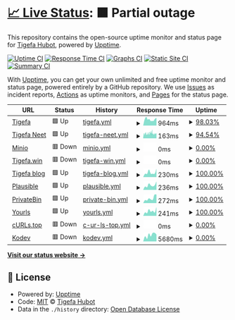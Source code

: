 # [📈 Live Status](https://tigefabot.github.io/status): <!--live status--> **🟧 Partial outage**

This repository contains the open-source uptime monitor and status page for [Tigefa Hubot](https://tigefa.github.io), powered by [Upptime](https://github.com/upptime/upptime).

[![Uptime CI](https://github.com/tigefabot/status/workflows/Uptime%20CI/badge.svg)](https://github.com/tigefabot/status/actions?query=workflow%3A%22Uptime+CI%22)
[![Response Time CI](https://github.com/tigefabot/status/workflows/Response%20Time%20CI/badge.svg)](https://github.com/tigefabot/status/actions?query=workflow%3A%22Response+Time+CI%22)
[![Graphs CI](https://github.com/tigefabot/status/workflows/Graphs%20CI/badge.svg)](https://github.com/tigefabot/status/actions?query=workflow%3A%22Graphs+CI%22)
[![Static Site CI](https://github.com/tigefabot/status/workflows/Static%20Site%20CI/badge.svg)](https://github.com/tigefabot/status/actions?query=workflow%3A%22Static+Site+CI%22)
[![Summary CI](https://github.com/tigefabot/status/workflows/Summary%20CI/badge.svg)](https://github.com/tigefabot/status/actions?query=workflow%3A%22Summary+CI%22)

With [Upptime](https://upptime.js.org), you can get your own unlimited and free uptime monitor and status page, powered entirely by a GitHub repository. We use [Issues](https://github.com/tigefabot/status/issues) as incident reports, [Actions](https://github.com/tigefabot/status/actions) as uptime monitors, and [Pages](https://tigefabot.github.io/status) for the status page.

<!--start: status pages-->
<!-- This summary is generated by Upptime (https://github.com/upptime/upptime) -->
<!-- Do not edit this manually, your changes will be overwritten -->
<!-- prettier-ignore -->
| URL | Status | History | Response Time | Uptime |
| --- | ------ | ------- | ------------- | ------ |
| <img alt="" src="https://tigefa.com/favicon.ico" height="13"> [Tigefa](https://tigefa.com) | 🟩 Up | [tigefa.yml](https://github.com/tigefabot/status/commits/HEAD/history/tigefa.yml) | <details><summary><img alt="Response time graph" src="./graphs/tigefa/response-time-week.png" height="20"> 964ms</summary><br><a href="https://tigefabot.github.io/status/history/tigefa"><img alt="Response time 537" src="https://img.shields.io/endpoint?url=https%3A%2F%2Fraw.githubusercontent.com%2Ftigefabot%2Fstatus%2FHEAD%2Fapi%2Ftigefa%2Fresponse-time.json"></a><br><a href="https://tigefabot.github.io/status/history/tigefa"><img alt="24-hour response time 1206" src="https://img.shields.io/endpoint?url=https%3A%2F%2Fraw.githubusercontent.com%2Ftigefabot%2Fstatus%2FHEAD%2Fapi%2Ftigefa%2Fresponse-time-day.json"></a><br><a href="https://tigefabot.github.io/status/history/tigefa"><img alt="7-day response time 964" src="https://img.shields.io/endpoint?url=https%3A%2F%2Fraw.githubusercontent.com%2Ftigefabot%2Fstatus%2FHEAD%2Fapi%2Ftigefa%2Fresponse-time-week.json"></a><br><a href="https://tigefabot.github.io/status/history/tigefa"><img alt="30-day response time 978" src="https://img.shields.io/endpoint?url=https%3A%2F%2Fraw.githubusercontent.com%2Ftigefabot%2Fstatus%2FHEAD%2Fapi%2Ftigefa%2Fresponse-time-month.json"></a><br><a href="https://tigefabot.github.io/status/history/tigefa"><img alt="1-year response time 978" src="https://img.shields.io/endpoint?url=https%3A%2F%2Fraw.githubusercontent.com%2Ftigefabot%2Fstatus%2FHEAD%2Fapi%2Ftigefa%2Fresponse-time-year.json"></a></details> | <details><summary><a href="https://tigefabot.github.io/status/history/tigefa">98.03%</a></summary><a href="https://tigefabot.github.io/status/history/tigefa"><img alt="All-time uptime 62.36%" src="https://img.shields.io/endpoint?url=https%3A%2F%2Fraw.githubusercontent.com%2Ftigefabot%2Fstatus%2FHEAD%2Fapi%2Ftigefa%2Fuptime.json"></a><br><a href="https://tigefabot.github.io/status/history/tigefa"><img alt="24-hour uptime 100.00%" src="https://img.shields.io/endpoint?url=https%3A%2F%2Fraw.githubusercontent.com%2Ftigefabot%2Fstatus%2FHEAD%2Fapi%2Ftigefa%2Fuptime-day.json"></a><br><a href="https://tigefabot.github.io/status/history/tigefa"><img alt="7-day uptime 98.03%" src="https://img.shields.io/endpoint?url=https%3A%2F%2Fraw.githubusercontent.com%2Ftigefabot%2Fstatus%2FHEAD%2Fapi%2Ftigefa%2Fuptime-week.json"></a><br><a href="https://tigefabot.github.io/status/history/tigefa"><img alt="30-day uptime 46.33%" src="https://img.shields.io/endpoint?url=https%3A%2F%2Fraw.githubusercontent.com%2Ftigefabot%2Fstatus%2FHEAD%2Fapi%2Ftigefa%2Fuptime-month.json"></a><br><a href="https://tigefabot.github.io/status/history/tigefa"><img alt="1-year uptime 4.02%" src="https://img.shields.io/endpoint?url=https%3A%2F%2Fraw.githubusercontent.com%2Ftigefabot%2Fstatus%2FHEAD%2Fapi%2Ftigefa%2Fuptime-year.json"></a></details>
| <img alt="" src="https://tigefa.net/favicon.ico" height="13"> [Tigefa Neet](https://tigefa.net) | 🟩 Up | [tigefa-neet.yml](https://github.com/tigefabot/status/commits/HEAD/history/tigefa-neet.yml) | <details><summary><img alt="Response time graph" src="./graphs/tigefa-neet/response-time-week.png" height="20"> 163ms</summary><br><a href="https://tigefabot.github.io/status/history/tigefa-neet"><img alt="Response time 694" src="https://img.shields.io/endpoint?url=https%3A%2F%2Fraw.githubusercontent.com%2Ftigefabot%2Fstatus%2FHEAD%2Fapi%2Ftigefa-neet%2Fresponse-time.json"></a><br><a href="https://tigefabot.github.io/status/history/tigefa-neet"><img alt="24-hour response time 184" src="https://img.shields.io/endpoint?url=https%3A%2F%2Fraw.githubusercontent.com%2Ftigefabot%2Fstatus%2FHEAD%2Fapi%2Ftigefa-neet%2Fresponse-time-day.json"></a><br><a href="https://tigefabot.github.io/status/history/tigefa-neet"><img alt="7-day response time 163" src="https://img.shields.io/endpoint?url=https%3A%2F%2Fraw.githubusercontent.com%2Ftigefabot%2Fstatus%2FHEAD%2Fapi%2Ftigefa-neet%2Fresponse-time-week.json"></a><br><a href="https://tigefabot.github.io/status/history/tigefa-neet"><img alt="30-day response time 338" src="https://img.shields.io/endpoint?url=https%3A%2F%2Fraw.githubusercontent.com%2Ftigefabot%2Fstatus%2FHEAD%2Fapi%2Ftigefa-neet%2Fresponse-time-month.json"></a><br><a href="https://tigefabot.github.io/status/history/tigefa-neet"><img alt="1-year response time 697" src="https://img.shields.io/endpoint?url=https%3A%2F%2Fraw.githubusercontent.com%2Ftigefabot%2Fstatus%2FHEAD%2Fapi%2Ftigefa-neet%2Fresponse-time-year.json"></a></details> | <details><summary><a href="https://tigefabot.github.io/status/history/tigefa-neet">94.54%</a></summary><a href="https://tigefabot.github.io/status/history/tigefa-neet"><img alt="All-time uptime 99.84%" src="https://img.shields.io/endpoint?url=https%3A%2F%2Fraw.githubusercontent.com%2Ftigefabot%2Fstatus%2FHEAD%2Fapi%2Ftigefa-neet%2Fuptime.json"></a><br><a href="https://tigefabot.github.io/status/history/tigefa-neet"><img alt="24-hour uptime 94.75%" src="https://img.shields.io/endpoint?url=https%3A%2F%2Fraw.githubusercontent.com%2Ftigefabot%2Fstatus%2FHEAD%2Fapi%2Ftigefa-neet%2Fuptime-day.json"></a><br><a href="https://tigefabot.github.io/status/history/tigefa-neet"><img alt="7-day uptime 94.54%" src="https://img.shields.io/endpoint?url=https%3A%2F%2Fraw.githubusercontent.com%2Ftigefabot%2Fstatus%2FHEAD%2Fapi%2Ftigefa-neet%2Fuptime-week.json"></a><br><a href="https://tigefabot.github.io/status/history/tigefa-neet"><img alt="30-day uptime 95.58%" src="https://img.shields.io/endpoint?url=https%3A%2F%2Fraw.githubusercontent.com%2Ftigefabot%2Fstatus%2FHEAD%2Fapi%2Ftigefa-neet%2Fuptime-month.json"></a><br><a href="https://tigefabot.github.io/status/history/tigefa-neet"><img alt="1-year uptime 99.47%" src="https://img.shields.io/endpoint?url=https%3A%2F%2Fraw.githubusercontent.com%2Ftigefabot%2Fstatus%2FHEAD%2Fapi%2Ftigefa-neet%2Fuptime-year.json"></a></details>
| <img alt="" src="https://icons.duckduckgo.com/ip3/tigefa.site.ico" height="13"> [Minio](https://tigefa.site) | 🟥 Down | [minio.yml](https://github.com/tigefabot/status/commits/HEAD/history/minio.yml) | <details><summary><img alt="Response time graph" src="./graphs/minio/response-time-week.png" height="20"> 0ms</summary><br><a href="https://tigefabot.github.io/status/history/minio"><img alt="Response time 0" src="https://img.shields.io/endpoint?url=https%3A%2F%2Fraw.githubusercontent.com%2Ftigefabot%2Fstatus%2FHEAD%2Fapi%2Fminio%2Fresponse-time.json"></a><br><a href="https://tigefabot.github.io/status/history/minio"><img alt="24-hour response time 0" src="https://img.shields.io/endpoint?url=https%3A%2F%2Fraw.githubusercontent.com%2Ftigefabot%2Fstatus%2FHEAD%2Fapi%2Fminio%2Fresponse-time-day.json"></a><br><a href="https://tigefabot.github.io/status/history/minio"><img alt="7-day response time 0" src="https://img.shields.io/endpoint?url=https%3A%2F%2Fraw.githubusercontent.com%2Ftigefabot%2Fstatus%2FHEAD%2Fapi%2Fminio%2Fresponse-time-week.json"></a><br><a href="https://tigefabot.github.io/status/history/minio"><img alt="30-day response time 0" src="https://img.shields.io/endpoint?url=https%3A%2F%2Fraw.githubusercontent.com%2Ftigefabot%2Fstatus%2FHEAD%2Fapi%2Fminio%2Fresponse-time-month.json"></a><br><a href="https://tigefabot.github.io/status/history/minio"><img alt="1-year response time 0" src="https://img.shields.io/endpoint?url=https%3A%2F%2Fraw.githubusercontent.com%2Ftigefabot%2Fstatus%2FHEAD%2Fapi%2Fminio%2Fresponse-time-year.json"></a></details> | <details><summary><a href="https://tigefabot.github.io/status/history/minio">0.00%</a></summary><a href="https://tigefabot.github.io/status/history/minio"><img alt="All-time uptime 22.48%" src="https://img.shields.io/endpoint?url=https%3A%2F%2Fraw.githubusercontent.com%2Ftigefabot%2Fstatus%2FHEAD%2Fapi%2Fminio%2Fuptime.json"></a><br><a href="https://tigefabot.github.io/status/history/minio"><img alt="24-hour uptime 0.00%" src="https://img.shields.io/endpoint?url=https%3A%2F%2Fraw.githubusercontent.com%2Ftigefabot%2Fstatus%2FHEAD%2Fapi%2Fminio%2Fuptime-day.json"></a><br><a href="https://tigefabot.github.io/status/history/minio"><img alt="7-day uptime 0.00%" src="https://img.shields.io/endpoint?url=https%3A%2F%2Fraw.githubusercontent.com%2Ftigefabot%2Fstatus%2FHEAD%2Fapi%2Fminio%2Fuptime-week.json"></a><br><a href="https://tigefabot.github.io/status/history/minio"><img alt="30-day uptime 0.00%" src="https://img.shields.io/endpoint?url=https%3A%2F%2Fraw.githubusercontent.com%2Ftigefabot%2Fstatus%2FHEAD%2Fapi%2Fminio%2Fuptime-month.json"></a><br><a href="https://tigefabot.github.io/status/history/minio"><img alt="1-year uptime 0.00%" src="https://img.shields.io/endpoint?url=https%3A%2F%2Fraw.githubusercontent.com%2Ftigefabot%2Fstatus%2FHEAD%2Fapi%2Fminio%2Fuptime-year.json"></a></details>
| <img alt="" src="https://tigefa.win/favicon.ico" height="13"> [Tigefa.win](https://tigefa.win) | 🟥 Down | [tigefa-win.yml](https://github.com/tigefabot/status/commits/HEAD/history/tigefa-win.yml) | <details><summary><img alt="Response time graph" src="./graphs/tigefa-win/response-time-week.png" height="20"> 0ms</summary><br><a href="https://tigefabot.github.io/status/history/tigefa-win"><img alt="Response time 246" src="https://img.shields.io/endpoint?url=https%3A%2F%2Fraw.githubusercontent.com%2Ftigefabot%2Fstatus%2FHEAD%2Fapi%2Ftigefa-win%2Fresponse-time.json"></a><br><a href="https://tigefabot.github.io/status/history/tigefa-win"><img alt="24-hour response time 0" src="https://img.shields.io/endpoint?url=https%3A%2F%2Fraw.githubusercontent.com%2Ftigefabot%2Fstatus%2FHEAD%2Fapi%2Ftigefa-win%2Fresponse-time-day.json"></a><br><a href="https://tigefabot.github.io/status/history/tigefa-win"><img alt="7-day response time 0" src="https://img.shields.io/endpoint?url=https%3A%2F%2Fraw.githubusercontent.com%2Ftigefabot%2Fstatus%2FHEAD%2Fapi%2Ftigefa-win%2Fresponse-time-week.json"></a><br><a href="https://tigefabot.github.io/status/history/tigefa-win"><img alt="30-day response time 0" src="https://img.shields.io/endpoint?url=https%3A%2F%2Fraw.githubusercontent.com%2Ftigefabot%2Fstatus%2FHEAD%2Fapi%2Ftigefa-win%2Fresponse-time-month.json"></a><br><a href="https://tigefabot.github.io/status/history/tigefa-win"><img alt="1-year response time 0" src="https://img.shields.io/endpoint?url=https%3A%2F%2Fraw.githubusercontent.com%2Ftigefabot%2Fstatus%2FHEAD%2Fapi%2Ftigefa-win%2Fresponse-time-year.json"></a></details> | <details><summary><a href="https://tigefabot.github.io/status/history/tigefa-win">0.00%</a></summary><a href="https://tigefabot.github.io/status/history/tigefa-win"><img alt="All-time uptime 62.31%" src="https://img.shields.io/endpoint?url=https%3A%2F%2Fraw.githubusercontent.com%2Ftigefabot%2Fstatus%2FHEAD%2Fapi%2Ftigefa-win%2Fuptime.json"></a><br><a href="https://tigefabot.github.io/status/history/tigefa-win"><img alt="24-hour uptime 0.00%" src="https://img.shields.io/endpoint?url=https%3A%2F%2Fraw.githubusercontent.com%2Ftigefabot%2Fstatus%2FHEAD%2Fapi%2Ftigefa-win%2Fuptime-day.json"></a><br><a href="https://tigefabot.github.io/status/history/tigefa-win"><img alt="7-day uptime 0.00%" src="https://img.shields.io/endpoint?url=https%3A%2F%2Fraw.githubusercontent.com%2Ftigefabot%2Fstatus%2FHEAD%2Fapi%2Ftigefa-win%2Fuptime-week.json"></a><br><a href="https://tigefabot.github.io/status/history/tigefa-win"><img alt="30-day uptime 0.00%" src="https://img.shields.io/endpoint?url=https%3A%2F%2Fraw.githubusercontent.com%2Ftigefabot%2Fstatus%2FHEAD%2Fapi%2Ftigefa-win%2Fuptime-month.json"></a><br><a href="https://tigefabot.github.io/status/history/tigefa-win"><img alt="1-year uptime 0.00%" src="https://img.shields.io/endpoint?url=https%3A%2F%2Fraw.githubusercontent.com%2Ftigefabot%2Fstatus%2FHEAD%2Fapi%2Ftigefa-win%2Fuptime-year.json"></a></details>
| <img alt="" src="https://tigefa.my.id/favicon.ico" height="13"> [Tigefa blog](https://tigefa.my.id) | 🟩 Up | [tigefa-blog.yml](https://github.com/tigefabot/status/commits/HEAD/history/tigefa-blog.yml) | <details><summary><img alt="Response time graph" src="./graphs/tigefa-blog/response-time-week.png" height="20"> 230ms</summary><br><a href="https://tigefabot.github.io/status/history/tigefa-blog"><img alt="Response time 296" src="https://img.shields.io/endpoint?url=https%3A%2F%2Fraw.githubusercontent.com%2Ftigefabot%2Fstatus%2FHEAD%2Fapi%2Ftigefa-blog%2Fresponse-time.json"></a><br><a href="https://tigefabot.github.io/status/history/tigefa-blog"><img alt="24-hour response time 420" src="https://img.shields.io/endpoint?url=https%3A%2F%2Fraw.githubusercontent.com%2Ftigefabot%2Fstatus%2FHEAD%2Fapi%2Ftigefa-blog%2Fresponse-time-day.json"></a><br><a href="https://tigefabot.github.io/status/history/tigefa-blog"><img alt="7-day response time 230" src="https://img.shields.io/endpoint?url=https%3A%2F%2Fraw.githubusercontent.com%2Ftigefabot%2Fstatus%2FHEAD%2Fapi%2Ftigefa-blog%2Fresponse-time-week.json"></a><br><a href="https://tigefabot.github.io/status/history/tigefa-blog"><img alt="30-day response time 239" src="https://img.shields.io/endpoint?url=https%3A%2F%2Fraw.githubusercontent.com%2Ftigefabot%2Fstatus%2FHEAD%2Fapi%2Ftigefa-blog%2Fresponse-time-month.json"></a><br><a href="https://tigefabot.github.io/status/history/tigefa-blog"><img alt="1-year response time 275" src="https://img.shields.io/endpoint?url=https%3A%2F%2Fraw.githubusercontent.com%2Ftigefabot%2Fstatus%2FHEAD%2Fapi%2Ftigefa-blog%2Fresponse-time-year.json"></a></details> | <details><summary><a href="https://tigefabot.github.io/status/history/tigefa-blog">100.00%</a></summary><a href="https://tigefabot.github.io/status/history/tigefa-blog"><img alt="All-time uptime 99.99%" src="https://img.shields.io/endpoint?url=https%3A%2F%2Fraw.githubusercontent.com%2Ftigefabot%2Fstatus%2FHEAD%2Fapi%2Ftigefa-blog%2Fuptime.json"></a><br><a href="https://tigefabot.github.io/status/history/tigefa-blog"><img alt="24-hour uptime 100.00%" src="https://img.shields.io/endpoint?url=https%3A%2F%2Fraw.githubusercontent.com%2Ftigefabot%2Fstatus%2FHEAD%2Fapi%2Ftigefa-blog%2Fuptime-day.json"></a><br><a href="https://tigefabot.github.io/status/history/tigefa-blog"><img alt="7-day uptime 100.00%" src="https://img.shields.io/endpoint?url=https%3A%2F%2Fraw.githubusercontent.com%2Ftigefabot%2Fstatus%2FHEAD%2Fapi%2Ftigefa-blog%2Fuptime-week.json"></a><br><a href="https://tigefabot.github.io/status/history/tigefa-blog"><img alt="30-day uptime 100.00%" src="https://img.shields.io/endpoint?url=https%3A%2F%2Fraw.githubusercontent.com%2Ftigefabot%2Fstatus%2FHEAD%2Fapi%2Ftigefa-blog%2Fuptime-month.json"></a><br><a href="https://tigefabot.github.io/status/history/tigefa-blog"><img alt="1-year uptime 100.00%" src="https://img.shields.io/endpoint?url=https%3A%2F%2Fraw.githubusercontent.com%2Ftigefabot%2Fstatus%2FHEAD%2Fapi%2Ftigefa-blog%2Fuptime-year.json"></a></details>
| <img alt="" src="https://icons.duckduckgo.com/ip3/plausible.my.id.ico" height="13"> [Plausible](https://plausible.my.id) | 🟩 Up | [plausible.yml](https://github.com/tigefabot/status/commits/HEAD/history/plausible.yml) | <details><summary><img alt="Response time graph" src="./graphs/plausible/response-time-week.png" height="20"> 236ms</summary><br><a href="https://tigefabot.github.io/status/history/plausible"><img alt="Response time 271" src="https://img.shields.io/endpoint?url=https%3A%2F%2Fraw.githubusercontent.com%2Ftigefabot%2Fstatus%2FHEAD%2Fapi%2Fplausible%2Fresponse-time.json"></a><br><a href="https://tigefabot.github.io/status/history/plausible"><img alt="24-hour response time 421" src="https://img.shields.io/endpoint?url=https%3A%2F%2Fraw.githubusercontent.com%2Ftigefabot%2Fstatus%2FHEAD%2Fapi%2Fplausible%2Fresponse-time-day.json"></a><br><a href="https://tigefabot.github.io/status/history/plausible"><img alt="7-day response time 236" src="https://img.shields.io/endpoint?url=https%3A%2F%2Fraw.githubusercontent.com%2Ftigefabot%2Fstatus%2FHEAD%2Fapi%2Fplausible%2Fresponse-time-week.json"></a><br><a href="https://tigefabot.github.io/status/history/plausible"><img alt="30-day response time 251" src="https://img.shields.io/endpoint?url=https%3A%2F%2Fraw.githubusercontent.com%2Ftigefabot%2Fstatus%2FHEAD%2Fapi%2Fplausible%2Fresponse-time-month.json"></a><br><a href="https://tigefabot.github.io/status/history/plausible"><img alt="1-year response time 265" src="https://img.shields.io/endpoint?url=https%3A%2F%2Fraw.githubusercontent.com%2Ftigefabot%2Fstatus%2FHEAD%2Fapi%2Fplausible%2Fresponse-time-year.json"></a></details> | <details><summary><a href="https://tigefabot.github.io/status/history/plausible">100.00%</a></summary><a href="https://tigefabot.github.io/status/history/plausible"><img alt="All-time uptime 99.97%" src="https://img.shields.io/endpoint?url=https%3A%2F%2Fraw.githubusercontent.com%2Ftigefabot%2Fstatus%2FHEAD%2Fapi%2Fplausible%2Fuptime.json"></a><br><a href="https://tigefabot.github.io/status/history/plausible"><img alt="24-hour uptime 100.00%" src="https://img.shields.io/endpoint?url=https%3A%2F%2Fraw.githubusercontent.com%2Ftigefabot%2Fstatus%2FHEAD%2Fapi%2Fplausible%2Fuptime-day.json"></a><br><a href="https://tigefabot.github.io/status/history/plausible"><img alt="7-day uptime 100.00%" src="https://img.shields.io/endpoint?url=https%3A%2F%2Fraw.githubusercontent.com%2Ftigefabot%2Fstatus%2FHEAD%2Fapi%2Fplausible%2Fuptime-week.json"></a><br><a href="https://tigefabot.github.io/status/history/plausible"><img alt="30-day uptime 100.00%" src="https://img.shields.io/endpoint?url=https%3A%2F%2Fraw.githubusercontent.com%2Ftigefabot%2Fstatus%2FHEAD%2Fapi%2Fplausible%2Fuptime-month.json"></a><br><a href="https://tigefabot.github.io/status/history/plausible"><img alt="1-year uptime 100.00%" src="https://img.shields.io/endpoint?url=https%3A%2F%2Fraw.githubusercontent.com%2Ftigefabot%2Fstatus%2FHEAD%2Fapi%2Fplausible%2Fuptime-year.json"></a></details>
| <img alt="" src="https://icons.duckduckgo.com/ip3/privatebin.my.id.ico" height="13"> [PrivateBin](https://privatebin.my.id) | 🟩 Up | [private-bin.yml](https://github.com/tigefabot/status/commits/HEAD/history/private-bin.yml) | <details><summary><img alt="Response time graph" src="./graphs/private-bin/response-time-week.png" height="20"> 272ms</summary><br><a href="https://tigefabot.github.io/status/history/private-bin"><img alt="Response time 283" src="https://img.shields.io/endpoint?url=https%3A%2F%2Fraw.githubusercontent.com%2Ftigefabot%2Fstatus%2FHEAD%2Fapi%2Fprivate-bin%2Fresponse-time.json"></a><br><a href="https://tigefabot.github.io/status/history/private-bin"><img alt="24-hour response time 484" src="https://img.shields.io/endpoint?url=https%3A%2F%2Fraw.githubusercontent.com%2Ftigefabot%2Fstatus%2FHEAD%2Fapi%2Fprivate-bin%2Fresponse-time-day.json"></a><br><a href="https://tigefabot.github.io/status/history/private-bin"><img alt="7-day response time 272" src="https://img.shields.io/endpoint?url=https%3A%2F%2Fraw.githubusercontent.com%2Ftigefabot%2Fstatus%2FHEAD%2Fapi%2Fprivate-bin%2Fresponse-time-week.json"></a><br><a href="https://tigefabot.github.io/status/history/private-bin"><img alt="30-day response time 391" src="https://img.shields.io/endpoint?url=https%3A%2F%2Fraw.githubusercontent.com%2Ftigefabot%2Fstatus%2FHEAD%2Fapi%2Fprivate-bin%2Fresponse-time-month.json"></a><br><a href="https://tigefabot.github.io/status/history/private-bin"><img alt="1-year response time 279" src="https://img.shields.io/endpoint?url=https%3A%2F%2Fraw.githubusercontent.com%2Ftigefabot%2Fstatus%2FHEAD%2Fapi%2Fprivate-bin%2Fresponse-time-year.json"></a></details> | <details><summary><a href="https://tigefabot.github.io/status/history/private-bin">100.00%</a></summary><a href="https://tigefabot.github.io/status/history/private-bin"><img alt="All-time uptime 99.96%" src="https://img.shields.io/endpoint?url=https%3A%2F%2Fraw.githubusercontent.com%2Ftigefabot%2Fstatus%2FHEAD%2Fapi%2Fprivate-bin%2Fuptime.json"></a><br><a href="https://tigefabot.github.io/status/history/private-bin"><img alt="24-hour uptime 100.00%" src="https://img.shields.io/endpoint?url=https%3A%2F%2Fraw.githubusercontent.com%2Ftigefabot%2Fstatus%2FHEAD%2Fapi%2Fprivate-bin%2Fuptime-day.json"></a><br><a href="https://tigefabot.github.io/status/history/private-bin"><img alt="7-day uptime 100.00%" src="https://img.shields.io/endpoint?url=https%3A%2F%2Fraw.githubusercontent.com%2Ftigefabot%2Fstatus%2FHEAD%2Fapi%2Fprivate-bin%2Fuptime-week.json"></a><br><a href="https://tigefabot.github.io/status/history/private-bin"><img alt="30-day uptime 100.00%" src="https://img.shields.io/endpoint?url=https%3A%2F%2Fraw.githubusercontent.com%2Ftigefabot%2Fstatus%2FHEAD%2Fapi%2Fprivate-bin%2Fuptime-month.json"></a><br><a href="https://tigefabot.github.io/status/history/private-bin"><img alt="1-year uptime 100.00%" src="https://img.shields.io/endpoint?url=https%3A%2F%2Fraw.githubusercontent.com%2Ftigefabot%2Fstatus%2FHEAD%2Fapi%2Fprivate-bin%2Fuptime-year.json"></a></details>
| <img alt="" src="https://icons.duckduckgo.com/ip3/urls.my.id.ico" height="13"> [Yourls](https://urls.my.id) | 🟩 Up | [yourls.yml](https://github.com/tigefabot/status/commits/HEAD/history/yourls.yml) | <details><summary><img alt="Response time graph" src="./graphs/yourls/response-time-week.png" height="20"> 241ms</summary><br><a href="https://tigefabot.github.io/status/history/yourls"><img alt="Response time 295" src="https://img.shields.io/endpoint?url=https%3A%2F%2Fraw.githubusercontent.com%2Ftigefabot%2Fstatus%2FHEAD%2Fapi%2Fyourls%2Fresponse-time.json"></a><br><a href="https://tigefabot.github.io/status/history/yourls"><img alt="24-hour response time 440" src="https://img.shields.io/endpoint?url=https%3A%2F%2Fraw.githubusercontent.com%2Ftigefabot%2Fstatus%2FHEAD%2Fapi%2Fyourls%2Fresponse-time-day.json"></a><br><a href="https://tigefabot.github.io/status/history/yourls"><img alt="7-day response time 241" src="https://img.shields.io/endpoint?url=https%3A%2F%2Fraw.githubusercontent.com%2Ftigefabot%2Fstatus%2FHEAD%2Fapi%2Fyourls%2Fresponse-time-week.json"></a><br><a href="https://tigefabot.github.io/status/history/yourls"><img alt="30-day response time 256" src="https://img.shields.io/endpoint?url=https%3A%2F%2Fraw.githubusercontent.com%2Ftigefabot%2Fstatus%2FHEAD%2Fapi%2Fyourls%2Fresponse-time-month.json"></a><br><a href="https://tigefabot.github.io/status/history/yourls"><img alt="1-year response time 297" src="https://img.shields.io/endpoint?url=https%3A%2F%2Fraw.githubusercontent.com%2Ftigefabot%2Fstatus%2FHEAD%2Fapi%2Fyourls%2Fresponse-time-year.json"></a></details> | <details><summary><a href="https://tigefabot.github.io/status/history/yourls">100.00%</a></summary><a href="https://tigefabot.github.io/status/history/yourls"><img alt="All-time uptime 99.98%" src="https://img.shields.io/endpoint?url=https%3A%2F%2Fraw.githubusercontent.com%2Ftigefabot%2Fstatus%2FHEAD%2Fapi%2Fyourls%2Fuptime.json"></a><br><a href="https://tigefabot.github.io/status/history/yourls"><img alt="24-hour uptime 100.00%" src="https://img.shields.io/endpoint?url=https%3A%2F%2Fraw.githubusercontent.com%2Ftigefabot%2Fstatus%2FHEAD%2Fapi%2Fyourls%2Fuptime-day.json"></a><br><a href="https://tigefabot.github.io/status/history/yourls"><img alt="7-day uptime 100.00%" src="https://img.shields.io/endpoint?url=https%3A%2F%2Fraw.githubusercontent.com%2Ftigefabot%2Fstatus%2FHEAD%2Fapi%2Fyourls%2Fuptime-week.json"></a><br><a href="https://tigefabot.github.io/status/history/yourls"><img alt="30-day uptime 100.00%" src="https://img.shields.io/endpoint?url=https%3A%2F%2Fraw.githubusercontent.com%2Ftigefabot%2Fstatus%2FHEAD%2Fapi%2Fyourls%2Fuptime-month.json"></a><br><a href="https://tigefabot.github.io/status/history/yourls"><img alt="1-year uptime 100.00%" src="https://img.shields.io/endpoint?url=https%3A%2F%2Fraw.githubusercontent.com%2Ftigefabot%2Fstatus%2FHEAD%2Fapi%2Fyourls%2Fuptime-year.json"></a></details>
| <img alt="" src="https://icons.duckduckgo.com/ip3/curls.top.ico" height="13"> [cURLs.top](https://curls.top) | 🟥 Down | [c-ur-ls-top.yml](https://github.com/tigefabot/status/commits/HEAD/history/c-ur-ls-top.yml) | <details><summary><img alt="Response time graph" src="./graphs/c-ur-ls-top/response-time-week.png" height="20"> 0ms</summary><br><a href="https://tigefabot.github.io/status/history/c-ur-ls-top"><img alt="Response time 451" src="https://img.shields.io/endpoint?url=https%3A%2F%2Fraw.githubusercontent.com%2Ftigefabot%2Fstatus%2FHEAD%2Fapi%2Fc-ur-ls-top%2Fresponse-time.json"></a><br><a href="https://tigefabot.github.io/status/history/c-ur-ls-top"><img alt="24-hour response time 0" src="https://img.shields.io/endpoint?url=https%3A%2F%2Fraw.githubusercontent.com%2Ftigefabot%2Fstatus%2FHEAD%2Fapi%2Fc-ur-ls-top%2Fresponse-time-day.json"></a><br><a href="https://tigefabot.github.io/status/history/c-ur-ls-top"><img alt="7-day response time 0" src="https://img.shields.io/endpoint?url=https%3A%2F%2Fraw.githubusercontent.com%2Ftigefabot%2Fstatus%2FHEAD%2Fapi%2Fc-ur-ls-top%2Fresponse-time-week.json"></a><br><a href="https://tigefabot.github.io/status/history/c-ur-ls-top"><img alt="30-day response time 0" src="https://img.shields.io/endpoint?url=https%3A%2F%2Fraw.githubusercontent.com%2Ftigefabot%2Fstatus%2FHEAD%2Fapi%2Fc-ur-ls-top%2Fresponse-time-month.json"></a><br><a href="https://tigefabot.github.io/status/history/c-ur-ls-top"><img alt="1-year response time 0" src="https://img.shields.io/endpoint?url=https%3A%2F%2Fraw.githubusercontent.com%2Ftigefabot%2Fstatus%2FHEAD%2Fapi%2Fc-ur-ls-top%2Fresponse-time-year.json"></a></details> | <details><summary><a href="https://tigefabot.github.io/status/history/c-ur-ls-top">0.00%</a></summary><a href="https://tigefabot.github.io/status/history/c-ur-ls-top"><img alt="All-time uptime 60.78%" src="https://img.shields.io/endpoint?url=https%3A%2F%2Fraw.githubusercontent.com%2Ftigefabot%2Fstatus%2FHEAD%2Fapi%2Fc-ur-ls-top%2Fuptime.json"></a><br><a href="https://tigefabot.github.io/status/history/c-ur-ls-top"><img alt="24-hour uptime 0.00%" src="https://img.shields.io/endpoint?url=https%3A%2F%2Fraw.githubusercontent.com%2Ftigefabot%2Fstatus%2FHEAD%2Fapi%2Fc-ur-ls-top%2Fuptime-day.json"></a><br><a href="https://tigefabot.github.io/status/history/c-ur-ls-top"><img alt="7-day uptime 0.00%" src="https://img.shields.io/endpoint?url=https%3A%2F%2Fraw.githubusercontent.com%2Ftigefabot%2Fstatus%2FHEAD%2Fapi%2Fc-ur-ls-top%2Fuptime-week.json"></a><br><a href="https://tigefabot.github.io/status/history/c-ur-ls-top"><img alt="30-day uptime 0.00%" src="https://img.shields.io/endpoint?url=https%3A%2F%2Fraw.githubusercontent.com%2Ftigefabot%2Fstatus%2FHEAD%2Fapi%2Fc-ur-ls-top%2Fuptime-month.json"></a><br><a href="https://tigefabot.github.io/status/history/c-ur-ls-top"><img alt="1-year uptime 0.00%" src="https://img.shields.io/endpoint?url=https%3A%2F%2Fraw.githubusercontent.com%2Ftigefabot%2Fstatus%2FHEAD%2Fapi%2Fc-ur-ls-top%2Fuptime-year.json"></a></details>
| <img alt="" src="https://icons.duckduckgo.com/ip3/kodev.my.id.ico" height="13"> [Kodev](https://kodev.my.id) | 🟥 Down | [kodev.yml](https://github.com/tigefabot/status/commits/HEAD/history/kodev.yml) | <details><summary><img alt="Response time graph" src="./graphs/kodev/response-time-week.png" height="20"> 5680ms</summary><br><a href="https://tigefabot.github.io/status/history/kodev"><img alt="Response time 3433" src="https://img.shields.io/endpoint?url=https%3A%2F%2Fraw.githubusercontent.com%2Ftigefabot%2Fstatus%2FHEAD%2Fapi%2Fkodev%2Fresponse-time.json"></a><br><a href="https://tigefabot.github.io/status/history/kodev"><img alt="24-hour response time 6107" src="https://img.shields.io/endpoint?url=https%3A%2F%2Fraw.githubusercontent.com%2Ftigefabot%2Fstatus%2FHEAD%2Fapi%2Fkodev%2Fresponse-time-day.json"></a><br><a href="https://tigefabot.github.io/status/history/kodev"><img alt="7-day response time 5680" src="https://img.shields.io/endpoint?url=https%3A%2F%2Fraw.githubusercontent.com%2Ftigefabot%2Fstatus%2FHEAD%2Fapi%2Fkodev%2Fresponse-time-week.json"></a><br><a href="https://tigefabot.github.io/status/history/kodev"><img alt="30-day response time 5200" src="https://img.shields.io/endpoint?url=https%3A%2F%2Fraw.githubusercontent.com%2Ftigefabot%2Fstatus%2FHEAD%2Fapi%2Fkodev%2Fresponse-time-month.json"></a><br><a href="https://tigefabot.github.io/status/history/kodev"><img alt="1-year response time 4425" src="https://img.shields.io/endpoint?url=https%3A%2F%2Fraw.githubusercontent.com%2Ftigefabot%2Fstatus%2FHEAD%2Fapi%2Fkodev%2Fresponse-time-year.json"></a></details> | <details><summary><a href="https://tigefabot.github.io/status/history/kodev">0.00%</a></summary><a href="https://tigefabot.github.io/status/history/kodev"><img alt="All-time uptime 50.79%" src="https://img.shields.io/endpoint?url=https%3A%2F%2Fraw.githubusercontent.com%2Ftigefabot%2Fstatus%2FHEAD%2Fapi%2Fkodev%2Fuptime.json"></a><br><a href="https://tigefabot.github.io/status/history/kodev"><img alt="24-hour uptime 0.00%" src="https://img.shields.io/endpoint?url=https%3A%2F%2Fraw.githubusercontent.com%2Ftigefabot%2Fstatus%2FHEAD%2Fapi%2Fkodev%2Fuptime-day.json"></a><br><a href="https://tigefabot.github.io/status/history/kodev"><img alt="7-day uptime 0.00%" src="https://img.shields.io/endpoint?url=https%3A%2F%2Fraw.githubusercontent.com%2Ftigefabot%2Fstatus%2FHEAD%2Fapi%2Fkodev%2Fuptime-week.json"></a><br><a href="https://tigefabot.github.io/status/history/kodev"><img alt="30-day uptime 0.00%" src="https://img.shields.io/endpoint?url=https%3A%2F%2Fraw.githubusercontent.com%2Ftigefabot%2Fstatus%2FHEAD%2Fapi%2Fkodev%2Fuptime-month.json"></a><br><a href="https://tigefabot.github.io/status/history/kodev"><img alt="1-year uptime 0.00%" src="https://img.shields.io/endpoint?url=https%3A%2F%2Fraw.githubusercontent.com%2Ftigefabot%2Fstatus%2FHEAD%2Fapi%2Fkodev%2Fuptime-year.json"></a></details>

<!--end: status pages-->

[**Visit our status website →**](https://tigefabot.github.io/status)

## 📄 License

- Powered by: [Upptime](https://github.com/upptime/upptime)
- Code: [MIT](./LICENSE) © [Tigefa Hubot](https://tigefa.github.io)
- Data in the `./history` directory: [Open Database License](https://opendatacommons.org/licenses/odbl/1-0/)
